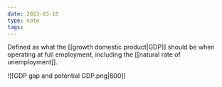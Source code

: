 ```yaml
---
date: 2023-03-10
type: note
tags: 
---
```


Defined as what the [[growth domestic product|GDP]] should be when operating at full employment, including the [[natural rate of unemployment]].

![[GDP gap and potential GDP.png|800]]
